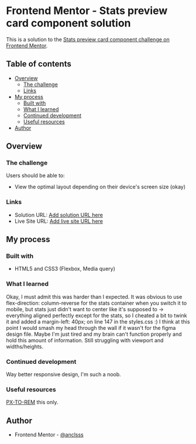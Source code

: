 # Frontend Mentor - Stats preview card component solution

This is a solution to the [Stats preview card component challenge on Frontend Mentor](https://www.frontendmentor.io/challenges/stats-preview-card-component-8JqbgoU62).

## Table of contents

- [Overview](#overview)
  - [The challenge](#the-challenge)
  - [Links](#links)
- [My process](#my-process)
  - [Built with](#built-with)
  - [What I learned](#what-i-learned)
  - [Continued development](#continued-development)
  - [Useful resources](#useful-resources)
- [Author](#author)

## Overview

### The challenge

Users should be able to:

- View the optimal layout depending on their device's screen size (okay)

### Links

- Solution URL: [Add solution URL here](https://your-solution-url.com)
- Live Site URL: [Add live site URL here](https://your-live-site-url.com)

## My process

### Built with

- HTML5 and CSS3 (Flexbox, Media query)

### What I learned

Okay, I must admit this was harder than I expected. It was obvious to use flex-direction: column-reverse for the stats container when you switch it to mobile, but stats just didn't want to center like it's supposed to -> everything aligned perfectly except for the stats, so I cheated a bit to twink it and added a margin-left: 40px; on line 147 in the styles.css :)
I think at this point I would smash my head through the wall if it wasn't for the figma design file.
Maybe I'm just tired and my brain can't function properly and hold this amount of information.
Still struggling with viewport and widths/heights.

### Continued development

Way better responsive design, I'm such a noob.

### Useful resources

[PX-TO-REM](https://nekocalc.com/px-to-rem-converter) this only.

## Author

- Frontend Mentor - [@anclsss](https://www.frontendmentor.io/profile/anclsss)
